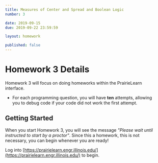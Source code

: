 ```yaml
---
title: Measures of Center and Spread and Boolean Logic
number: 3

date: 2019-09-15
due: 2019-09-22 23:59:59

layout: homework

published: false
---
```


# Homework 3 Details

Homework 3 will focus on doing homeworks within the PrairieLearn interface.

- For each programming question, you will have **ten** attempts, allowing you to debug code if your code did not work the first attempt.


## Getting Started

When you start Homework 3, you will see the message *"Please wait until instructed to start by a proctor"*.  Since this a homework, this is not necessary, you can begin whenever you are ready!

Log into [https://prairielearn.engr.illinois.edu/](https://prairielearn.engr.illinois.edu/) to begin.
